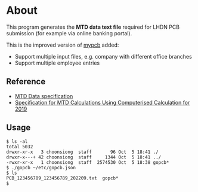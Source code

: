 # About

This program generates the __MTD data text file__ required for LHDN PCB submission (for example via online banking portal).

This is the improved version of [mypcb](https://github.com/choonsiong/mypcb) added:
- Support multiple input files, e.g. company with different office branches
- Support multiple employee entries

## Reference

- [MTD Data specification](http://lampiran1.hasil.gov.my/pdf/pdfam/FormatDataCP39BI.pdf)
- [Specification for MTD Calculations Using Computerised Calculation for 2019](http://lampiran1.hasil.gov.my/pdf/pdfam/Spesifikasi_Kaedah_Pengiraan_Berkomputer_PCB_2019.pdf)

## Usage

```
$ ls -al
total 5032
drwxr-xr-x   3 choonsiong  staff       96 Oct  5 18:41 ./
drwxr-x---+ 42 choonsiong  staff     1344 Oct  5 18:41 ../
-rwxr-xr-x   1 choonsiong  staff  2574530 Oct  5 18:38 gopcb*
$ ./gopcb ~/etc/gopcb.json 
$ ls
PCB_123456789_123456789_202209.txt  gopcb*
$    
```